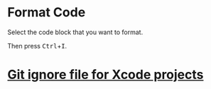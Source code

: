 # Format Code

Select the code block that you want to format.

Then press <kbd>Ctrl</kbd>+<kbd>I</kbd>.

# [Git ignore file for Xcode projects](https://stackoverflow.com/questions/49478/git-ignore-file-for-xcode-projects)
